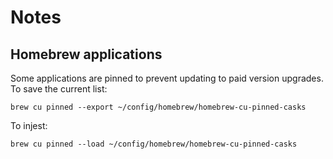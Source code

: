 # Notes

## Homebrew applications

Some applications are pinned to prevent updating to paid version upgrades. To save the current list:

    brew cu pinned --export ~/config/homebrew/homebrew-cu-pinned-casks

To injest:

    brew cu pinned --load ~/config/homebrew/homebrew-cu-pinned-casks

